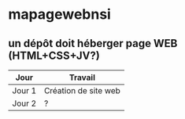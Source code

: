 # mapagewebnsi
un dépôt doit héberger page WEB (HTML+CSS+JV?)
-----------------------------
|Jour|Travail|
|---|---|
|Jour 1|Création de site web|
|Jour 2|?|
